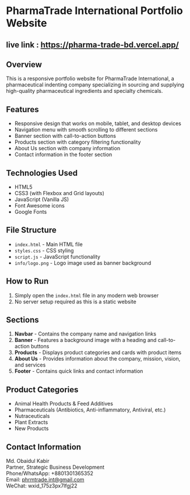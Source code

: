 # PharmaTrade International Portfolio Website

## live link : https://pharma-trade-bd.vercel.app/

## Overview
This is a responsive portfolio website for PharmaTrade International, a pharmaceutical indenting company specializing in sourcing and supplying high-quality pharmaceutical ingredients and specialty chemicals.

## Features
- Responsive design that works on mobile, tablet, and desktop devices
- Navigation menu with smooth scrolling to different sections
- Banner section with call-to-action buttons
- Products section with category filtering functionality
- About Us section with company information
- Contact information in the footer section

## Technologies Used
- HTML5
- CSS3 (with Flexbox and Grid layouts)
- JavaScript (Vanilla JS)
- Font Awesome icons
- Google Fonts

## File Structure
- `index.html` - Main HTML file
- `styles.css` - CSS styling
- `script.js` - JavaScript functionality
- `info/logo.png` - Logo image used as banner background

## How to Run
1. Simply open the `index.html` file in any modern web browser
2. No server setup required as this is a static website

## Sections
1. **Navbar** - Contains the company name and navigation links
2. **Banner** - Features a background image with a heading and call-to-action buttons
3. **Products** - Displays product categories and cards with product items
4. **About Us** - Provides information about the company, mission, vision, and services
5. **Footer** - Contains quick links and contact information

## Product Categories
- Animal Health Products & Feed Additives
- Pharmaceuticals (Antibiotics, Anti-inflammatory, Antiviral, etc.)
- Nutraceuticals
- Plant Extracts
- New Products

## Contact Information
Md. Obaidul Kabir  
Partner, Strategic Business Development  
Phone/WhatsApp: +8801301365352  
Email: phrmtrade.int@gmail.com  
WeChat: wxid_175z3px7lfgj22
